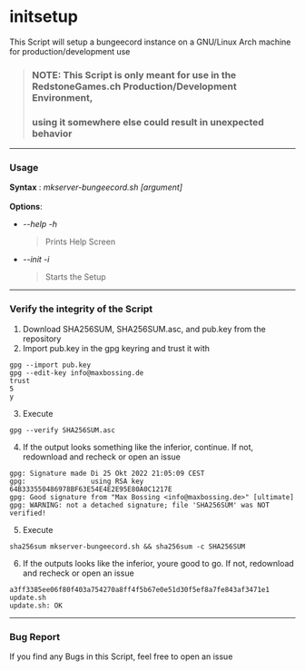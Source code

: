 # initsetup

This Script will setup a bungeecord instance on a GNU/Linux Arch machine for production/development use 
> ### NOTE: This Script is only meant for use in the RedstoneGames.ch Production/Development Environment,
> ### using it somewhere else could result in unexpected behavior

---

### **Usage**

**Syntax** : *mkserver-bungeecord.sh [argument]*  
<br>
**Options**:
+ *--help -h*  
    > Prints Help Screen 
+ *--init -i*  
    > Starts the Setup 


---

### **Verify the integrity of the Script**
1. Download SHA256SUM, SHA256SUM.asc, and pub.key from the repository
2. Import pub.key in the gpg keyring and trust it with
```
gpg --import pub.key
gpg --edit-key info@maxbossing.de
trust
5
y
```
3. Execute  
```
gpg --verify SHA256SUM.asc
```
4. If the output looks something like the inferior, continue. If not, redownload and recheck or open an issue
```
gpg: Signature made Di 25 Okt 2022 21:05:09 CEST
gpg:                using RSA key 64B333550486978BF63E54E4E2E95E80A0C1217E
gpg: Good signature from "Max Bossing <info@maxbossing.de>" [ultimate]
gpg: WARNING: not a detached signature; file 'SHA256SUM' was NOT verified!
```
5. Execute
```
sha256sum mkserver-bungeecord.sh && sha256sum -c SHA256SUM
```
6. If the outputs looks like the inferior, youre good to go. If not, redownload and recheck or open an issue 
```
a3ff3385ee06f80f403a754270a8ff4f5b67e0e51d30f5ef8a7fe843af3471e1  update.sh
update.sh: OK
```

---

### **Bug Report**

If you find any Bugs in this Script, feel free to open an issue 